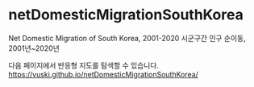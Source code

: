 # netDomesticMigrationSouthKorea
 
Net Domestic Migration of South Korea, 2001-2020
시군구간 인구 순이동, 2001년~2020년

다음 페이지에서 반응형 지도를 탐색할 수 있습니다.
https://vuski.github.io/netDomesticMigrationSouthKorea/


